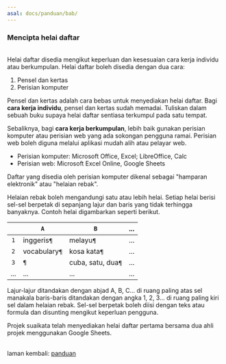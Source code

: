 ```yaml
---
asal: docs/panduan/bab/
---
```


### Mencipta helai daftar

&nbsp;  
Helai daftar disedia mengikut keperluan dan kesesuaian cara
kerja individu atau berkumpulan. Helai daftar boleh disedia
dengan dua cara:

1. Pensel dan kertas
2. Perisian komputer

Pensel dan kertas adalah cara bebas untuk menyediakan helai
daftar. Bagi **cara kerja individu**, pensel dan kertas
sudah memadai. Tuliskan dalam sebuah buku supaya helai
daftar sentiasa terkumpul pada satu tempat.

Sebaliknya, bagi **cara kerja berkumpulan**, lebih baik
gunakan perisian komputer atau perisian web yang ada
sokongan pengguna ramai. Perisian web boleh diguna melalui
aplikasi mudah alih atau pelayar web.

- Perisian komputer:
Microsoft Office, Excel; LibreOffice, Calc
- Perisian web:
Microsoft Excel Online, Google Sheets

Daftar yang disedia oleh perisian komputer dikenal sebagai
"hamparan elektronik" atau "helaian rebak".

Helaian rebak boleh mengandungi satu atau lebih helai.
Setiap helai berisi sel-sel berpetak di sepanjang lajur
dan baris yang tidak terhingga banyaknya. Contoh helai
digambarkan seperti berikut.

|     |`A`            | `B`               | ... |
|:---:| ------------- | ----------------- | --- |
| `1` | inggeris`¶`   | melayu`¶`         | ... |
| `2` | vocabulary`¶` | kosa kata`¶`      | ... |
| `3` | `¶`           | cuba, satu, dua`¶`| ... |
| ... | ...           | ...               | ... |

Lajur-lajur ditandakan dengan abjad A, B, C... di ruang
paling atas sel manakala baris-baris ditandakan dengan angka
1, 2, 3... di ruang paling kiri sel dalam helaian rebak.
Sel-sel berpetak boleh diisi dengan teks atau formula dan
disunting mengikut keperluan pengguna.

Projek suaikata telah menyediakan helai daftar pertama
bersama dua ahli projek menggunakan Google Sheets.

&nbsp;  
laman kembali: [panduan][0]

  [0]: ../index.md
